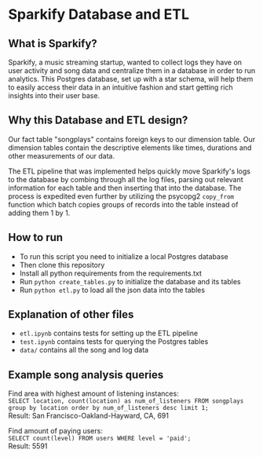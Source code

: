 # Sparkify Database and ETL

## What is Sparkify?

Sparkify, a music streaming startup, wanted to collect logs they have on user activity and song data and centralize them in a database in order to run analytics. This Postgres database, set up with a star schema, will help them to easily access their data in an intuitive fashion and start getting rich insights into their user base.

## Why this Database and ETL design?

Our fact table "songplays" contains foreign keys to our dimension table. Our dimension tables contain the descriptive elements like times, durations and other measurements of our data.

The ETL pipeline that was implemented helps quickly move Sparkify's logs to the database by combing through all the log files, parsing out relevant information for each table and then inserting that into the database. The process is expedited even further by utilizing the psycopg2 `copy_from` function which batch copies groups of records into the table instead of adding them 1 by 1. 

## How to run

- To run this script you need to initialize a local Postgres database
- Then clone this repository
- Install all python requirements from the requirements.txt
- Run `python create_tables.py` to initialize the database and its tables
- Run `python etl.py` to load all the json data into the tables

## Explanation of other files

- `etl.ipynb` contains tests for setting up the ETL pipeline
- `test.ipynb` contains tests for querying the Postgres tables
- `data/` contains all the song and log data

## Example song analysis queries

Find area with highest amount of listening instances:  
`SELECT location, count(location) as num_of_listeners FROM songplays group by location order by num_of_listeners desc limit 1;`  
Result: San Francisco-Oakland-Hayward, CA, 691

Find amount of paying users:  
`SELECT count(level) FROM users WHERE level = 'paid';`  
Result: 5591

